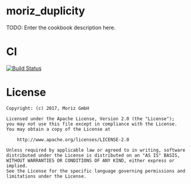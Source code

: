 # moriz_duplicity

TODO: Enter the cookbook description here.

# CI
[![Build Status](https://travis-ci.org/rmoriz/moriz_duplicity.svg?branch=master)](https://travis-ci.org/rmoriz/moriz_duplicity)

# License

```
Copyright: (c) 2017, Moriz GmbH

Licensed under the Apache License, Version 2.0 (the "License");
you may not use this file except in compliance with the License.
You may obtain a copy of the License at

    http://www.apache.org/licenses/LICENSE-2.0

Unless required by applicable law or agreed to in writing, software
distributed under the License is distributed on an "AS IS" BASIS,
WITHOUT WARRANTIES OR CONDITIONS OF ANY KIND, either express or implied.
See the License for the specific language governing permissions and
limitations under the License.
```
